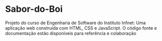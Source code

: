 # Sabor-do-Boi
Projeto do curso de Engenharia de Software do Instituto Infnet: Uma aplicação web construída com HTML, CSS e JavaScript. O código fonte e documentação estão disponíveis para referência e colaboração
